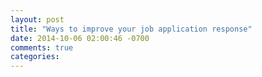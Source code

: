 ```yaml
---
layout: post
title: "Ways to improve your job application response"
date: 2014-10-06 02:00:46 -0700
comments: true
categories: 
---
```

